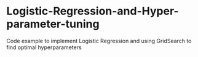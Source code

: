 # Logistic-Regression-and-Hyper-parameter-tuning
Code example to implement Logistic Regression and using GridSearch to find optimal hyperparameters
